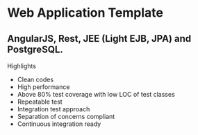 Web Application Template 
==============
AngularJS, Rest, JEE (Light EJB, JPA) and PostgreSQL.
--------------
Highlights
- Clean codes
- High performance
- Above 80% test coverage with low LOC of test classes
- Repeatable test
- Integration test approach
- Separation of concerns compliant
- Continuous integration ready
